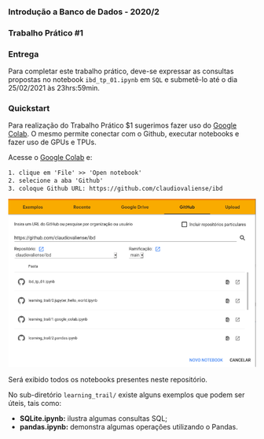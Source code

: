 ### Introdução a Banco de Dados - 2020/2

### Trabalho Prático #1

### Entrega
Para completar este trabalho prático, deve-se expressar as consultas propostas no notebook `ibd_tp_01.ipynb` em `SQL` e submetê-lo até o dia 25/02/2021 às 23hrs:59min.

### Quickstart
Para realização do Trabalho Prático $1 sugerimos fazer uso do [Google Colab](https://colab.research.google.com/). 
O mesmo permite conectar com o Github, executar notebooks e fazer uso de GPUs e TPUs. 

Acesse o [Google Colab](https://colab.research.google.com/) e:
```
1. clique em 'File' >> 'Open notebook'
2. selecione a aba 'Github'
3. coloque Github URL: https://github.com/claudiovaliense/ibd

``` 

![alt text](https://github.com/claudiovaliense/ibd/blob/main/data/google_colab_github.png?raw=true "Logo Title Text 1")

Será exibido todos os notebooks presentes neste repositório.

No sub-diretório `learning_trail/` existe alguns exemplos que podem ser úteis, tais como:

* **SQLite.ipynb:** ilustra algumas consultas SQL;
* **pandas.ipynb:** demonstra algumas operações utilizando o Pandas.

